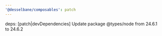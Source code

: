 ```yaml
---
'@desselbane/composables': patch
---
```


deps: [patch|devDependencies] Update package @types/node from 24.6.1 to 24.6.2
